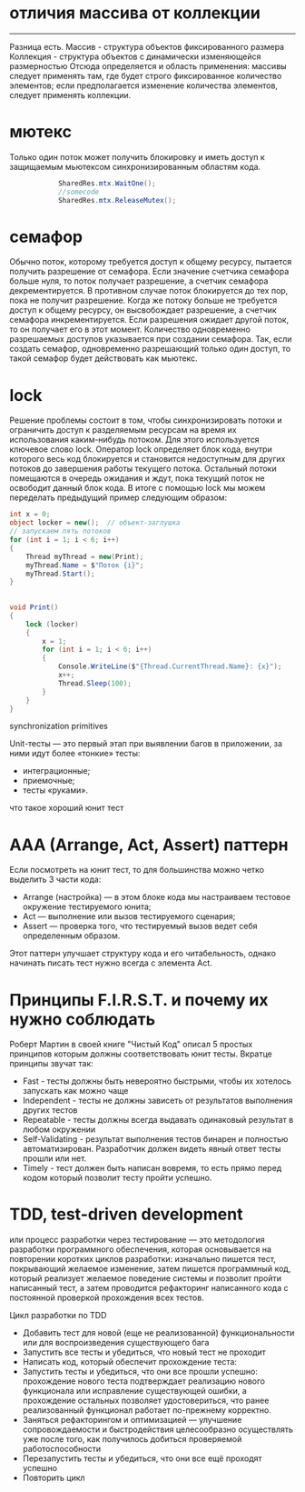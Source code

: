
# отличия массива от коллекции
-----------------------
Разница есть.
Массив - структура объектов фиксированного размера
Коллекция - структура объектов с динамически изменяющейся размерностью
Отсюда определяется и область применения: массивы следует применять там, где будет строго фиксированное количество элементов; если предполагается изменение количества элементов, следует применять коллекции.


# мютекс
Только один поток может получить блокировку и иметь доступ к защищаемым мьютексом синхронизированным областям кода.
```C#
            SharedRes.mtx.WaitOne();
            //somecode
            SharedRes.mtx.ReleaseMutex();
```

# семафор
Обычно поток, которому требуется доступ к общему ресурсу, пытается получить разрешение от семафора. Если значение счетчика семафора больше нуля, то поток получает разрешение, а счетчик семафора декрементируется. В противном случае поток блокируется до тех пор, пока не получит разрешение. Когда же потоку больше не требуется доступ к общему ресурсу, он высвобождает разрешение, а счетчик семафора инкрементируется. Если разрешения ожидает другой поток, то он получает его в этот момент. Количество одновременно разрешаемых доступов указывается при создании семафора. Так, если создать семафор, одновременно разрешающий только один доступ, то такой семафор будет действовать как мьютекс.

# lock

Решение проблемы состоит в том, чтобы синхронизировать потоки и ограничить доступ к разделяемым ресурсам на время их использования каким-нибудь потоком. Для этого используется ключевое слово lock. Оператор lock определяет блок кода, внутри которого весь код блокируется и становится недоступным для других потоков до завершения работы текущего потока. Остальный потоки помещаются в очередь ожидания и ждут, пока текущий поток не освободит данный блок кода. В итоге с помощью lock мы можем переделать предыдущий пример следующим образом:

```C#
int x = 0;
object locker = new();  // объект-заглушка
// запускаем пять потоков
for (int i = 1; i < 6; i++)
{
    Thread myThread = new(Print);
    myThread.Name = $"Поток {i}";
    myThread.Start();
}
 
 
void Print()
{
    lock (locker)
    {
        x = 1;
        for (int i = 1; i < 6; i++)
        {
            Console.WriteLine($"{Thread.CurrentThread.Name}: {x}");
            x++;
            Thread.Sleep(100);
        }
    }
}
```

synchronization primitives

Unit-тесты — это первый этап при выявлении багов в приложении, за ними идут более «тонкие» тесты:
- интеграционные;
- приемочные;
- тесты «руками».

что такое хороший юнит тест <br>


# AAA (Arrange, Act, Assert) паттерн

Если посмотреть на юнит тест, то для большинства можно четко выделить 3 части кода:

- Arrange (настройка) — в этом блоке кода мы настраиваем тестовое окружение тестируемого юнита;
- Act — выполнение или вызов тестируемого сценария;
- Assert — проверка того, что тестируемый вызов ведет себя определенным образом.

Этот паттерн улучшает структуру кода и его читабельность, однако начинать писать тест нужно всегда с элемента Act.


# Принципы F.I.R.S.T. и почему их нужно соблюдать
Роберт Мартин в своей книге "Чистый Код" описал 5 простых принципов которым должны соответствовать юнит тесты. Вкратце принципы звучат так:
- Fast - тесты должны быть невероятно быстрыми, чтобы их хотелось запускать как можно чаще
- Independent - тесты не должны зависеть от результатов выполнения других тестов
- Repeatable - тесты должны всегда выдавать одинаковый результат в любом окружении
- Self-Validating - результат выполнения тестов бинарен и полностью автоматизирован. Разработчик должен видеть явный ответ тесты прошли или нет.
- Timely - тест должен быть написан вовремя, то есть прямо перед кодом который позволит тесту пройти успешно.


# TDD, test-driven development 
или процесс разработки через тестирование — это методология разработки программного обеспечения, которая основывается на повторении коротких циклов разработки: изначально пишется тест, покрывающий желаемое изменение, затем пишется программный код, который реализует желаемое поведение системы и позволит пройти написанный тест, а затем проводится рефакторинг написанного кода с постоянной проверкой прохождения всех тестов.

Цикл разработки по TDD
- Добавить тест для новой (еще не реализованной) функциональности или для воспроизведения существующего бага
- Запустить все тесты и убедиться, что новый тест не проходит
- Написать код, который обеспечит прохождение теста: 
- Запустить тесты и убедиться, что они все прошли успешно: прохождение нового теста подтверждает реализацию нового функционала или исправление существующей ошибки, а прохождение остальных позволяет удостовериться, что ранее реализованный функционал работает по-прежнему корректно. 
- Заняться рефакторингом и оптимизацией — улучшение сопровождаемости и быстродействия целесообразно осуществлять уже после того, как получилось добиться проверяемой работоспособности
- Перезапустить тесты и убедиться, что они все ещё проходят успешно
- Повторить цикл

